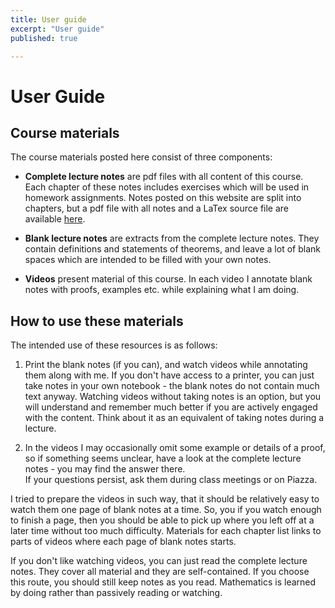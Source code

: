 ```yaml
---
title: User guide
excerpt: "User guide"
published: true

---
```


# User Guide

## Course materials

The course materials posted here consist of three components:

* **Complete lecture notes** are pdf files with all content of this course.
  Each chapter of these notes includes exercises which will be used in homework
  assignments. Notes posted on this website are split into chapters, but a pdf file
  with all notes and a LaTex source file are available [here](https://github.com/bbadzioch/topology_lecture_notes).

* **Blank lecture notes** are extracts from the complete lecture notes. They contain
  definitions and statements of theorems, and leave a lot of blank spaces which are intended
  to be filled with your own notes.  

* **Videos** present material of this course. In each video I annotate blank notes
  with proofs, examples etc. while explaining what I am doing.


## How to use these materials

The intended use of these resources is as follows:

1. Print the blank notes (if you can), and watch videos while annotating them along with me.
   If you don't have access to a printer, you can just take notes in your own notebook - the
   blank notes do not contain much text anyway. Watching videos without taking notes is
   an option, but you will understand and remember much better if you are actively engaged
   with the content. Think about it as an equivalent of taking notes during a lecture.

2. In the videos I may occasionally omit some example or details of a proof, so if something
   seems unclear, have a look at the complete lecture notes - you may find the answer there.  
   If your questions persist, ask them during class meetings or on Piazza.

I  tried to prepare the videos in such way, that it should be relatively easy to watch them
one page of blank notes at a time. So, you if you watch enough to finish a page, then you
should be able to pick up where you left off at a later time without too much difficulty.
Materials for each chapter list links to parts of videos where each page of blank
notes starts.

If you don't like watching videos, you can just read the complete lecture notes. They cover all
material and they are self-contained. If you choose this route, you should still keep notes as you
read. Mathematics is learned by doing rather than passively reading or watching.
